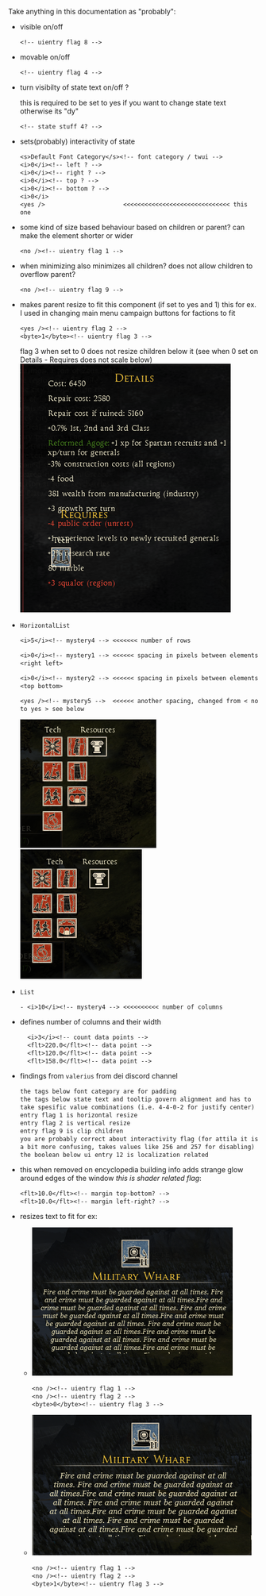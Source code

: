 Take anything in this documentation as "probably":


- visible on/off
    ```
    <!-- uientry flag 8 -->
    ```

- movable on/off
    ```
    <!-- uientry flag 4 -->
    ```

- turn visibilty of state text on/off ? 
  
  this is required to be set to yes if you want to change state text otherwise its "dy"
  ```
  <!-- state stuff 4? -->
  ```

- sets(probably) interactivity of state
  ```
  <s>Default Font Category</s><!-- font category / twui -->
  <i>0</i><!-- left ? -->
  <i>0</i><!-- right ? -->
  <i>0</i><!-- top ? -->
  <i>0</i><!-- bottom ? -->
  <i>0</i>
  <yes />                      <<<<<<<<<<<<<<<<<<<<<<<<<<<<<< this one   
  ```

- some kind of size based behaviour based on children or parent?
  can make the element shorter or wider
  ```
  <no /><!-- uientry flag 1 -->
  ```

- when minimizing also minimizes all children?
  does not allow children to overflow parent?
  ```
  <no /><!-- uientry flag 9 -->
  ```

- makes parent resize to fit this component (if set to yes and 1)
  this for ex. I used in changing main menu campaign buttons for factions to fit
  ```
  <yes /><!-- uientry flag 2 -->
  <byte>1</byte><!-- uientry flag 3 -->
  ```
  flag 3 when set to 0 does not resize children below it 
  (see when 0 set on Details - Requires does not scale below) ![./research/img1.png](./research/img1.png)

- `HorizontalList`
  ```
  <i>5</i><!-- mystery4 --> <<<<<<< number of rows
  ```
  ```
  <i>0</i><!-- mystery1 --> <<<<<< spacing in pixels between elements <right left>
  ```
  ```
  <i>0</i><!-- mystery2 --> <<<<<< spacing in pixels between elements <top bottom>
  ```
  ```
  <yes /><!-- mystery5 -->  <<<<<< another spacing, changed from < no to yes > see below
  ```
  ![beforemyst5.png](./research/beforemyst5.png)
  ![aftermyst5.png](./research/aftermyst5.png)

- `List`
  ```
  - <i>10</i><!-- mystery4 --> <<<<<<<<<< number of columns
  ```
- defines number of columns and their width
  ```
    <i>3</i><!-- count data points -->
    <flt>220.0</flt><!-- data point -->
    <flt>120.0</flt><!-- data point -->
    <flt>158.0</flt><!-- data point -->
  ```


- findings from `valerius` from dei discord channel
  ```
  the tags below font category are for padding
  the tags below state text and tooltip govern alignment and has to take spesific value combinations (i.e. 4-4-0-2 for justify center)
  entry flag 1 is horizontal resize
  entry flag 2 is vertical resize
  entry flag 9 is clip children
  you are probably correct about interactivity flag (for attila it is a bit more confusing, takes values like 256 and 257 for disabling)
  the boolean below ui entry 12 is localization related
  
  ```

- this when removed on encyclopedia building info adds strange glow around edges of the window
  *this is shader related flag*:
  ```
  <flt>10.0</flt><!-- margin top-bottom? -->
  <flt>10.0</flt><!-- margin left-right? -->
  ```

- resizes text to fit for ex:
  - ![./research/byte1.png](./research/byte1.png)
    ```
    <no /><!-- uientry flag 1 -->
    <no /><!-- uientry flag 2 -->
    <byte>0</byte><!-- uientry flag 3 -->
    ```
  
  - ![./research/byte0.png](./research/byte0.png)
    ```
    <no /><!-- uientry flag 1 -->
    <no /><!-- uientry flag 2 -->
    <byte>1</byte><!-- uientry flag 3 -->
    ```
